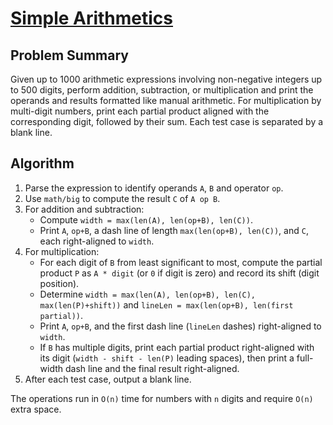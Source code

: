 # [Simple Arithmetics](https://www.spoj.com/problems/ARITH)

## Problem Summary
Given up to 1000 arithmetic expressions involving non-negative integers up to 500 digits, perform addition, subtraction, or multiplication and print the operands and results formatted like manual arithmetic. For multiplication by multi-digit numbers, print each partial product aligned with the corresponding digit, followed by their sum. Each test case is separated by a blank line.

## Algorithm
1. Parse the expression to identify operands `A`, `B` and operator `op`.
2. Use `math/big` to compute the result `C` of `A op B`.
3. For addition and subtraction:
   - Compute `width = max(len(A), len(op+B), len(C))`.
   - Print `A`, `op+B`, a dash line of length `max(len(op+B), len(C))`, and `C`, each right-aligned to `width`.
4. For multiplication:
   - For each digit of `B` from least significant to most, compute the partial product `P` as `A * digit` (or `0` if digit is zero) and record its shift (digit position).
   - Determine `width = max(len(A), len(op+B), len(C), max(len(P)+shift))` and `lineLen = max(len(op+B), len(first partial))`.
   - Print `A`, `op+B`, and the first dash line (`lineLen` dashes) right-aligned to `width`.
   - If `B` has multiple digits, print each partial product right-aligned with its digit (`width - shift - len(P)` leading spaces), then print a full-width dash line and the final result right-aligned.
5. After each test case, output a blank line.

The operations run in `O(n)` time for numbers with `n` digits and require `O(n)` extra space.

